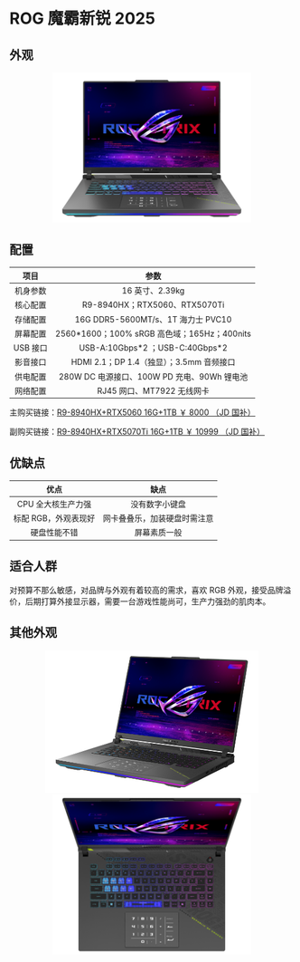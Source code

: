 # ROG 魔霸新锐 2025

## 外观

<div style="margin: 0 auto; text-align: center; width: 70%"><img src="./assets/moba 1.png" /></div>

## 配置

|   项目   |                     参数                     |
| :------: | :------------------------------------------: |
| 机身参数 |               16 英寸、2.39kg                |
| 核心配置 |        R9-8940HX；RTX5060、RTX5070Ti         |
| 存储配置 |      16G DDR5-5600MT/s、1T 海力士 PVC10      |
| 屏幕配置 | 2560\*1600；100% sRGB 高色域；165Hz；400nits |
| USB 接口 |      USB-A:10Gbps\*2 ；USB-C:40Gbps\*2       |
| 影音接口 |   HDMI 2.1；DP 1.4（独显）；3.5mm 音频接口   |
| 供电配置 | 280W DC 电源接口、100W PD 充电、90Wh 锂电池  |
| 网络配置 |          RJ45 网口、MT7922 无线网卡          |

主购买链接：[R9-8940HX+RTX5060 16G+1TB ￥ 8000 （JD 国补）](https://3.cn/-2i9Bayz)

副购买链接：[R9-8940HX+RTX5070Ti 16G+1TB ￥ 10999 （JD 国补）](https://3.cn/2i-9BigW)

## 优缺点[<Icon icon="clarity:info-line" />](/recommend/推荐#优缺点)

|         优点         |             缺点             |
| :------------------: | :--------------------------: |
|  CPU 全大核生产力强  |        没有数字小键盘        |
| 标配 RGB，外观表现好 | 网卡叠叠乐，加装硬盘时需注意 |
|     硬盘性能不错     |         屏幕素质一般         |

## 适合人群

对预算不那么敏感，对品牌与外观有着较高的需求，喜欢 RGB 外观，接受品牌溢价，后期打算外接显示器，需要一台游戏性能尚可，生产力强劲的肌肉本。

## 其他外观

<div style="margin: 0 auto; text-align: center; width: 75%"><img src="./assets/moba 3.png" /></div>

<div style="margin: 0 auto; text-align: center; width: 70%"><img src="./assets/moba 2.png" /></div>
